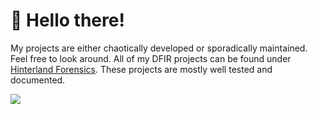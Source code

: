 # 👋 Hello there!
My projects are either chaotically developed or sporadically maintained. Feel free to look around. All of my DFIR projects can be found under [Hinterland Forensics](https://github.com/stars/cuhsat/lists/hinterland-forensics). These projects are mostly well tested and documented.

![](https://github-readme-stats.vercel.app/api?username=cuhsat&show_icons=true&theme=transparent&rank_icon=github&include_all_commits=true&hide=contribs)
